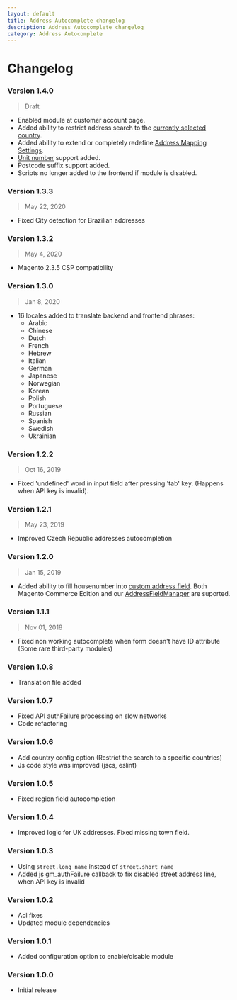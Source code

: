```yaml
---
layout: default
title: Address Autocomplete changelog
description: Address Autocomplete changelog
category: Address Autocomplete
---
```


# Changelog

### Version 1.4.0

> Draft

 -  Enabled module at customer account page.
 -  Added ability to restrict address search to the
    [currently selected country](../configuration/#address-search-restrictions).
 -  Added ability to extend or completely redefine
    [Address Mapping Settings](../configuration/#advanced-formatting).
 -  [Unit number](../configuration/#address-formatting) support added.
 -  Postcode suffix support added.
 -  Scripts no longer added to the frontend if module is disabled.

### Version 1.3.3

> May 22, 2020

 -  Fixed City detection for Brazilian addresses

### Version 1.3.2

> May 4, 2020

 -  Magento 2.3.5 CSP compatibility

### Version 1.3.0

> Jan 8, 2020

 -  16 locales added to translate backend and frontend phrases:
    - Arabic
    - Chinese
    - Dutch
    - French
    - Hebrew
    - Italian
    - German
    - Japanese
    - Norwegian
    - Korean
    - Polish
    - Portuguese
    - Russian
    - Spanish
    - Swedish
    - Ukrainian

### Version 1.2.2

> Oct 16, 2019

 -  Fixed 'undefined' word in input field after pressing 'tab' key. (Happens
    when API key is invalid).

### Version 1.2.1

> May 23, 2019

 -  Improved Czech Republic addresses autocompletion

### Version 1.2.0

> Jan 15, 2019

 -  Added ability to fill housenumber into [custom address field](/m2/extensions/address-autocomplete/configuration/).
    Both Magento Commerce Edition and our [AddressFieldManager](/m2/extensions/address-field-manager/)
    are suported.

### Version 1.1.1

> Nov 01, 2018

 -  Fixed non working autocomplete when form doesn't have ID attribute
    (Some rare third-party modules)

### Version 1.0.8

 -  Translation file added

### Version 1.0.7

 -  Fixed API authFailure processing on slow networks
 -  Code refactoring

### Version 1.0.6

 -  Add country config option (Restrict the search to a specific countries)
 -  Js code style was improved (jscs, eslint)

### Version 1.0.5

 -  Fixed region field autocompletion

### Version 1.0.4

 -  Improved logic for UK addresses. Fixed missing town field.

### Version 1.0.3

 -  Using `street.long_name` instead of `street.short_name`
 -  Added js gm_authFailure callback to fix disabled street address line,
    when API key is invalid

### Version 1.0.2

 -  Acl fixes
 -  Updated module dependencies

### Version 1.0.1

 -  Added configuration option to enable/disable module

### Version 1.0.0

 -  Initial release
